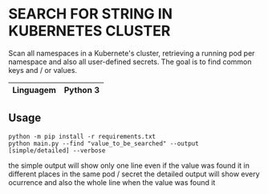 # SEARCH FOR STRING IN KUBERNETES CLUSTER

Scan all namespaces in a Kubernete's cluster, retrieving a running pod per namespace and also all user-defined secrets. The goal is to find common keys and / or values.

|Linguagem|Python 3|
|---------|----|

## Usage

```shell
python -m pip install -r requirements.txt
python main.py --find "value_to_be_searched" --output [simple/detailed] --verbose
```
the simple output will show only one line even if the value was found it in different places in the same pod / secret
the detailed output will show every ocurrence and also the whole line when the value was found it